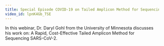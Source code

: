 ```yaml
---
title: Special Episode COVID-19 on Tailed Amplicon Method for Sequencing SARS-CoV-2
video_id: lpnK4Gb_TSE
---
```

In this webinar, Dr. Daryl Gohl from the University of Minnesota discusses his work on: A Rapid, Cost-Effective Tailed Amplicon Method for Sequencing SARS-CoV-2.
